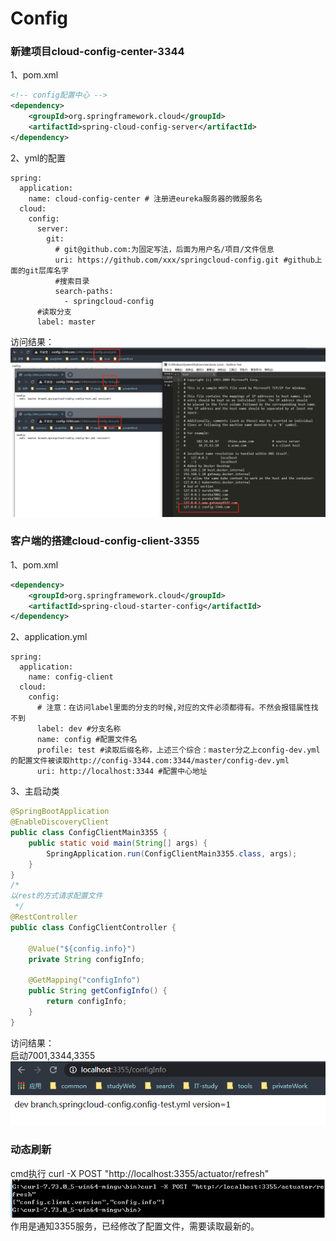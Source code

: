 # Config
### 新建项目cloud-config-center-3344
1、pom.xml
```xml
<!-- config配置中心 -->
<dependency>
    <groupId>org.springframework.cloud</groupId>
    <artifactId>spring-cloud-config-server</artifactId>
</dependency>
```
2、yml的配置
```properties
spring:
  application:
    name: cloud-config-center # 注册进eureka服务器的微服务名
  cloud:
    config:
      server:
        git:
          # git@github.com:为固定写法，后面为用户名/项目/文件信息
          uri: https://github.com/xxx/springcloud-config.git #github上面的git层库名字
          #搜索目录
          search-paths:
            - springcloud-config
      #读取分支
      label: master
```
访问结果：
![config](config.png)
### 客户端的搭建cloud-config-client-3355
1、pom.xml
```xml
<dependency>
    <groupId>org.springframework.cloud</groupId>
    <artifactId>spring-cloud-starter-config</artifactId>
</dependency>
```
2、application.yml
```properties
spring:
  application:
    name: config-client
  cloud:
    config:
      # 注意：在访问label里面的分支的时候,对应的文件必须都得有。不然会报错属性找不到
      label: dev #分支名称
      name: config #配置文件名
      profile: test #读取后缀名称，上述三个综合：master分之上config-dev.yml的配置文件被读取http://config-3344.com:3344/master/config-dev.yml
      uri: http://localhost:3344 #配置中心地址
```
3、主启动类
```java
@SpringBootApplication
@EnableDiscoveryClient
public class ConfigClientMain3355 {
    public static void main(String[] args) {
        SpringApplication.run(ConfigClientMain3355.class, args);
    }
}
/*
以rest的方式请求配置文件
 */
@RestController
public class ConfigClientController {

    @Value("${config.info}")
    private String configInfo;

    @GetMapping("configInfo")
    public String getConfigInfo() {
        return configInfo;
    }
}
```
访问结果：  
启动7001,3344,3355  
![configClient](configClient.png)
### 动态刷新
cmd执行 curl -X POST "http://localhost:3355/actuator/refresh"
![actuatorRefresh](actuatorRefrush.png)
作用是通知3355服务，已经修改了配置文件，需要读取最新的。